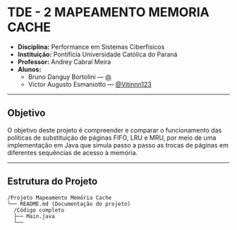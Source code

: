 # TDE - 2 MAPEAMENTO MEMORIA CACHE
- **Disciplina:** Performance em Sistemas Ciberfísicos
- **Instituição:** Pontifícia Universidade Católica do Paraná    
- **Professor:** Andrey Cabral Meira
- **Alunos:**
  - Bruno Danguy Bortolini — [@]()   
  - Victor Augusto Esmaniotto — [@Vitinnn123](https://github.com/Vitinnn123)  
---

## Objetivo
O objetivo deste projeto é compreender e comparar o funcionamento das políticas de substituição de páginas FIFO, LRU e MRU, por meio de uma implementação em Java que simula passo a passo as trocas de páginas em diferentes sequências de acesso à memória.

---

## Estrutura do Projeto

```
/Projeto Mapeamento Memória Cache
└── README.md (Documentação do projeto)
  /Código completo
  ├── Main.java
  └──
```
